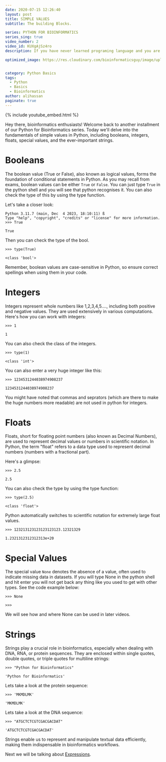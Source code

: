 ```yaml
---
date: 2020-07-15 12:26:40
layout: post
title: SIMPLE VALUES
subtitle: The building Blocks.

series: PYTHON FOR BIOINFORMATICS
series_sing: true
video_number: 2
video_id: KUXgAjSz4ro
description: If you have never learned programing language and you are from the field of Biology. You can learn python with examples from the realm of Biology. 

optimized_image: https://res.cloudinary.com/bioinformaticsguy/image/upload/c_scale,h_380/v1596701389/002%20Python-for-Bioinformatics/Python-for-Bioinformatics-002.png


category: Python Basics
tags:
  - Python
  - Basics
  - Bioinformatics
author: alihassan
paginate: true
---
```


{% include youtube_embed.html %}


Hey there, bioinformatics enthusiasts! Welcome back to another installment of our Python for Bioinformatics series. 
Today we'll delve into the fundamentals of simple values in Python, including booleans, integers,
floats, special values, and the ever-important strings.

# Booleans
The boolean value (True or False), also known as logical values, forms the foundation of conditional statements in Python. 
As you may recall from exams, boolean values can be either `True` or `False`. You can just type `True` in the python shell and
you will see that python recognises it. You can also check the type of this by using the type function.

Let's take a closer look:

~~~ {.bash}
Python 3.11.7 (main, Dec  4 2023, 18:10:11) ß
Type "help", "copyright", "credits" or "license" for more information.
>>> True 
~~~
~~~ {.output}
True
~~~

Then you can check the type of the bool.




~~~ {.bash}
>>> type(True)
~~~
~~~ {.output}
<class 'bool'>
~~~



Remember, boolean values are case-sensitive in Python, so ensure correct spellings when using them in your code.

# Integers
Integers represent whole numbers like 1,2,3,4,5...., including both positive and negative values. 
They are used extensively in various computations. Here's how you can work with integers:

~~~ {.bash}
>>> 1
~~~
~~~ {.output}
1
~~~


You can also check the class of the integers.

~~~ {.bash}
>>> type(1)
~~~
~~~ {.output}
<class 'int'>
~~~

You can also enter a very huge integer like this:

~~~ {.bash}
>>> 1234531244038974908237
~~~
~~~ {.output}
1234531244038974908237
~~~

You might have noted that commas and seprators (which are there to make the huge numbers more readable) 
are not used in python for integers.




# Floats
Floats, short for floating point numbers (also known as Decimal Numbers), are used to represent 
decimal values or numbers in scientific notation. In Python, the term "float" refers to a data type used to represent decimal numbers (numbers with a fractional part). 

Here's a glimpse:


~~~ {.bash}
>>> 2.5
~~~
~~~ {.output}
2.5
~~~

You can also check the type by using the type function:

~~~ {.bash}
>>> type(2.5)
~~~
~~~ {.output}
<class 'float'>
~~~

Python automatically switches to scientific notation for extremely large float values.
~~~ {.bash}
>>> 123213123123123123123.12321329
~~~
~~~ {.output}
1.2321312312312313e+20
~~~


# Special Values
The special value `None` denotes the absence of a value, often used to indicate missing data in datasets. If you will 
type None in the python shell and hit enter you will not get back any thing like you used to get with other types.
See the code example below:

~~~ {.bash}
>>> None
~~~
~~~ {.output}
>>>
~~~

We will see how and where None can be used in later videos.


# Strings
Strings play a crucial role in bioinformatics, especially when dealing with DNA, RNA, or protein sequences. 
They are enclosed within single quotes, double quotes, or triple quotes for multiline strings:


~~~ {.bash}
>>> "Python for Bioinformatics"
~~~
~~~ {.output}
'Python for Bioinformatics'
~~~

Lets take a look at the protein sequence:
~~~ {.bash}
>>> 'MKMDLMK'
~~~
~~~ {.output}
'MKMDLMK'
~~~


Lets take a look at the DNA sequence:
~~~ {.bash}
>>> "ATGCTCTCGTCGACGACDAT"
~~~
~~~ {.output}
'ATGCTCTCGTCGACGACDAT'
~~~

Strings enable us to represent and manipulate textual data efficiently, 
making them indispensable in bioinformatics workflows.

Next we will be talking about [Expressions](/003-EXPRESSIONS-python-for-Bioinformatics/).